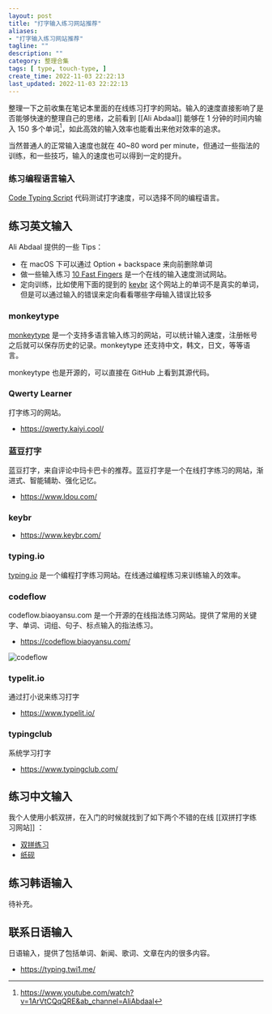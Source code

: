 ```yaml
---
layout: post
title: "打字输入练习网站推荐"
aliases:
- "打字输入练习网站推荐"
tagline: ""
description: ""
category: 整理合集
tags: [ type, touch-type, ]
create_time: 2022-11-03 22:22:13
last_updated: 2022-11-03 22:22:13
---
```


整理一下之前收集在笔记本里面的在线练习打字的网站。输入的速度直接影响了是否能够快速的整理自己的思绪，之前看到 [[Ali Abdaal]] 能够在 1 分钟的时间内输入 150 多个单词[^1]，如此高效的输入效率也能看出来他对效率的追求。

[^1]: <https://www.youtube.com/watch?v=1ArVtCQqQRE&ab_channel=AliAbdaal>

当然普通人的正常输入速度也就在 40~80 word per minute，但通过一些指法的训练，和一些技巧，输入的速度也可以得到一定的提升。

### 练习编程语言输入

 [Code Typing Script](https://codingspeedtest.com/) 代码测试打字速度，可以选择不同的编程语言。

## 练习英文输入

Ali Abdaal 提供的一些 Tips：

- 在 macOS 下可以通过 Option + backspace 来向前删除单词
- 做一些输入练习 [10 Fast Fingers](https://10fastfingers.com/typing-test/english) 是一个在线的输入速度测试网站。
- 定向训练，比如使用下面的提到的 [keybr](https://www.keybr.com/) 这个网站上的单词不是真实的单词，但是可以通过输入的错误来定向看看哪些字母输入错误比较多

### monkeytype

[monkeytype](https://monkeytype.com/) 是一个支持多语言输入练习的网站，可以统计输入速度，注册帐号之后就可以保存历史的记录。monkeytype 还支持中文，韩文，日文，等等语言。

monkeytype 也是开源的，可以直接在 GitHub 上看到其源代码。

### Qwerty Learner
打字练习的网站。

- <https://qwerty.kaiyi.cool/>


### 蓝豆打字
蓝豆打字，来自评论中玛卡巴卡的推荐。蓝豆打字是一个在线打字练习的网站，渐进式、智能辅助、强化记忆。

- <https://www.ldou.com/>

### keybr

- <https://www.keybr.com/>

### typing.io

 [typing.io](https://typing.io/) 是一个编程打字练习网站。在线通过编程练习来训练输入的效率。

### codeflow
codeflow.biaoyansu.com 是一个开源的在线指法练习网站。提供了常用的关键字、单词、词组、句子、标点输入的指法练习。

- <https://codeflow.biaoyansu.com/>

![codeflow](https://photo.einverne.info/images/2022/05/12/zIV8.png)

### typelit.io
通过打小说来练习打字

- <https://www.typelit.io/>

### typingclub
系统学习打字

- <https://www.typingclub.com/>

## 练习中文输入
我个人使用小鹤双拼，在入门的时候就找到了如下两个不错的在线 [[双拼打字练习网站]] ：

- [双拼练习](https://github.com/BlueSky-07/Shuang)
- [纸砚](https://github.com/Yidadaa/shuangpin)

## 练习韩语输入
待补充。

## 联系日语输入
日语输入，提供了包括单词、新闻、歌词、文章在内的很多内容。

- <https://typing.twi1.me/>